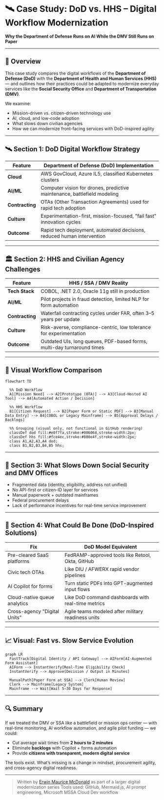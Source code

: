 # 🛰️ Case Study: DoD vs. HHS – Digital Workflow Modernization

**Why the Department of Defense Runs on AI While the DMV Still Runs on Paper**

---

## 🧠 Overview

This case study compares the digital workflows of the **Department of Defense (DoD)** with the **Department of Health and Human Services (HHS)** — and outlines how their practices could be adapted to modernize everyday services like the **Social Security Office** and **Department of Transportation (DMV)**.

We examine:

* Mission-driven vs. citizen-driven technology use
* AI, cloud, and low-code adoption
* What slows down civilian agencies
* How we can modernize front-facing services with DoD-inspired agility

---

## 🛰️ Section 1: DoD Digital Workflow Strategy

| Feature         | Department of Defense (DoD) Implementation                               |
| --------------- | ------------------------------------------------------------------------ |
| **Cloud**       | AWS GovCloud, Azure IL5, classified Kubernetes clusters                  |
| **AI/ML**       | Computer vision for drones, predictive maintenance, battlefield modeling |
| **Contracting** | OTAs (Other Transaction Agreements) used for rapid tech adoption         |
| **Culture**     | Experimentation-first, mission-focused, "fail fast" innovation cycles    |
| **Outcome**     | Rapid tech deployment, automated decisions, reduced human intervention   |

---

## 🏛️ Section 2: HHS and Civilian Agency Challenges

| Feature         | HHS / SSA / DMV Reality                                                |
| --------------- | ---------------------------------------------------------------------- |
| **Tech Stack**  | COBOL, .NET 2.0, Oracle 11g still in production                        |
| **AI/ML**       | Pilot projects in fraud detection, limited NLP for form automation     |
| **Contracting** | Waterfall contracting cycles under FAR, often 3–5 years per update     |
| **Culture**     | Risk-averse, compliance-centric, low tolerance for experimentation     |
| **Outcome**     | Outdated UIs, long queues, PDF-based forms, multi-day turnaround times |

---

## 🧭 Visual Workflow Comparison

```mermaid
flowchart TD

  %% DoD Workflow
  A1[Mission Need] --> A2[Prototype (OTA)] --> A3[Cloud-Hosted AI Tool] --> A4[Automated Action / Decision]

  %% HHS Workflow
  B1[Citizen Request] --> B2[Paper Form or Static PDF] --> B3[Manual Data Entry] --> B4[COBOL or Legacy Mainframe] --> B5[Approval Delays / Backlogs]

  %% Grouping (visual only, not functional in GitHub rendering)
  classDef dod fill:#e0f7fa,stroke:#006064,stroke-width:2px;
  classDef hhs fill:#fce4ec,stroke:#880e4f,stroke-width:2px;
  class A1,A2,A3,A4 dod;
  class B1,B2,B3,B4,B5 hhs;
```

---

## 🧰 Section 3: What Slows Down Social Security and DMV Offices

* Fragmented data (identity, eligibility, address not unified)
* No API-first or citizen-ID layer for services
* Manual paperwork + outdated mainframes
* Federal procurement delays
* Lack of performance incentives for real-time service improvement

---

## 🧠 Section 4: What Could Be Done (DoD-Inspired Solutions)

| Fix                          | DoD Model Equivalent                               |
| ---------------------------- | -------------------------------------------------- |
| Pre-cleared SaaS platforms   | FedRAMP-approved tools like Retool, Okta, GitHub   |
| Civic tech OTAs              | Like DIU / AFWERX rapid vendor pipelines           |
| AI Copilot for forms         | Turn static PDFs into GPT-augmented input flows    |
| Cloud-native queue analytics | Like DoD command dashboards with real-time metrics |
| Cross-agency "Digital Units" | Agile teams modeled after military readiness units |

---

## 📈 Visual: Fast vs. Slow Service Evolution

```mermaid
graph LR
  FastTrack[Digital Identity / API Gateway] --> AIForm[AI-Augmented Form Assistant]
  AIForm --> InstantVerify[Real-Time Eligibility Check]
  InstantVerify --> Approve[Decision / Output in Minutes]

  ManualPath[Paper Form at SSA] --> Clerk[Human Review]
  Clerk --> Mainframe[Legacy System]
  Mainframe --> Wait[Wait 5–30 Days for Response]
```

---

## 🔍 Summary

If we treated the DMV or SSA like a battlefield or mission ops center — with real-time monitoring, AI workflow automation, and agile pilot funding — we could:

* Cut average wait times from **2 hours to 2 minutes**
* Eliminate **backlogs** with Copilot + forms automation
* Provide **citizens with transparent, modern digital service**

The tools exist. What’s missing is a change in mindset, procurement agility, and cross-agency digital readiness.

---

> Written by [Erwin Maurice McDonald](https://github.com/emcdo411) as part of a larger digital modernization series
> Tools used: GitHub, Mermaid.js, AI prompt engineering, Microsoft MSSA Cloud Dev workflow


